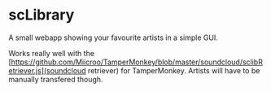 # scLibrary
A small webapp showing your favourite artists in a simple GUI.

Works really well with the [https://github.com/Miicroo/TamperMonkey/blob/master/soundcloud/sclibRetriever.js](soundcloud retriever) for TamperMonkey. Artists will have to be manually transfered though.

